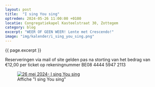 ```yaml
---
layout: post
title:  "I sing You sing"
optreden: 2024-05-26 11:00:00 +0100
locatie: Congregatiekapel Kasteelstraat 30, Zottegem
category: blog
excerpt: "WEER OF GEEN WEER! Lente met Crescendo!"
image: "img/kalender/i_sing_you_sing.png"
---
```


{{ page.excerpt }}

Reserveringen via mail of site gelden pas na storting van het bedrag van €12,00 per ticket op rekeningnummer BE08 4444
5947 2113

<div class="gallery">
<figure>
  <a href="{{ page.image | absolute_url}}" data-lity>
    <img src="{{ page.image | absolute_url}}" alt="26 mei 2024- I sing You sing" />
  </a>
  <figcaption>Affiche "I sing You sing"</figcaption>
</figure>
</div>
